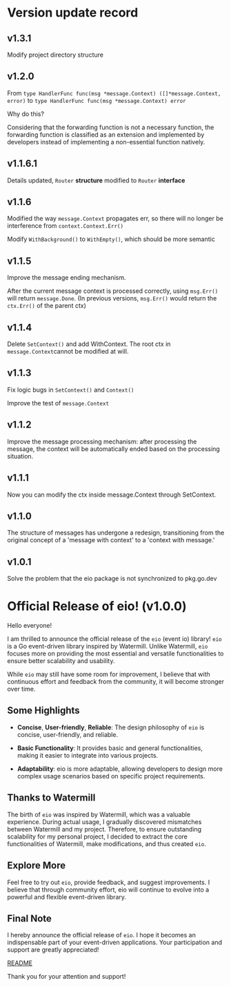 # Version update record

## v1.3.1

Modify project directory structure

## v1.2.0

From `type HandlerFunc func(msg *message.Context) ([]*message.Context, error)` to `type HandlerFunc func(msg *message.Context) error`

Why do this?

Considering that the forwarding function is not a necessary function, the forwarding function is classified as an extension and implemented by developers instead of implementing a non-essential function natively.

## v1.1.6.1

Details updated, `Router` **structure** modified to `Router` **interface**

## v1.1.6

Modified the way `message.Context` propagates err, so there will no longer be interference from `context.Context.Err()`

Modify `WithBackground()` to `WithEmpty()`, which should be more semantic

## v1.1.5

Improve the message ending mechanism.

After the current message context is processed correctly, using `msg.Err()` will return `message.Done`.
(In previous versions, `msg.Err()` would return the `ctx.Err()` of the parent ctx)

## v1.1.4

Delete `SetContext()` and add WithContext. The root ctx in `message.Context`cannot be modified at will.

## v1.1.3

Fix logic bugs in `SetContext()` and `Context()`

Improve the test of `message.Context`

## v1.1.2

Improve the message processing mechanism: after processing the message, the context will be automatically ended based on the processing situation.

## v1.1.1

Now you can modify the ctx inside message.Context through SetContext.

## v1.1.0

The structure of messages has undergone a redesign, transitioning from the original concept of a 'message with context' to a 'context with message.'

## v1.0.1

Solve the problem that the eio package is not synchronized to pkg.go.dev

# Official Release of eio! (v1.0.0)

Hello everyone!

I am thrilled to announce the official release of the `eio` (event io) library!
`eio` is a Go event-driven library inspired by Watermill. Unlike Watermill,
`eio` focuses more on providing the most essential and versatile functionalities to ensure better scalability and usability.

While `eio` may still have some room for improvement, I believe that with continuous effort and feedback from the community,
it will become stronger over time.

## Some Highlights

- **Concise**, **User-friendly**, **Reliable**: The design philosophy of `eio` is concise, user-friendly, and reliable.

- **Basic Functionality**: It provides basic and general functionalities, making it easier to integrate into various projects.

- **Adaptability**: eio is more adaptable, allowing developers to design more complex usage scenarios based on specific project requirements.

## Thanks to Watermill

The birth of `eio` was inspired by Watermill, which was a valuable experience. During actual usage,
I gradually discovered mismatches between Watermill and my project. Therefore, to ensure outstanding scalability for my personal project,
I decided to extract the core functionalities of Watermill, make modifications, and thus created `eio`.

## Explore More

Feel free to try out `eio`, provide feedback, and suggest improvements. I believe that through community effort, eio will continue to evolve into a powerful and flexible event-driven library.

## Final Note

I hereby announce the official release of `eio`. I hope it becomes an indispensable part of your event-driven applications. Your participation and support are greatly appreciated!

[README](./README.md)

Thank you for your attention and support!